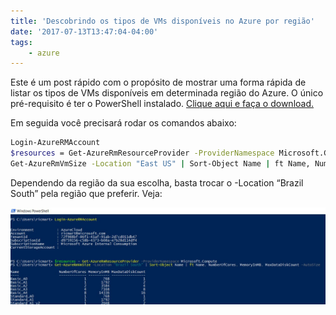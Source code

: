 ```yaml
---
title: 'Descobrindo os tipos de VMs disponíveis no Azure por região'
date: '2017-07-13T13:47:04-04:00'
tags:
    - azure
---
```


Este é um post rápido com o propósito de mostrar uma forma rápida de listar os tipos de VMs disponíveis em determinada região do Azure. O único pré-requisito é ter o PowerShell instalado. [Clique aqui e faça o download.](https://www.microsoft.com/en-us/download/details.aspx?id=34595)

Em seguida você precisará rodar os comandos abaixo:

```bash
Login-AzureRMAccount
$resources = Get-AzureRmResourceProvider -ProviderNamespace Microsoft.Compute
Get-AzureRmVmSize -Location "East US" | Sort-Object Name | ft Name, NumberOfCores, MemoryInMB, MaxDataDiskCount -AutoSize
```

Dependendo da região da sua escolha, basta trocar o -Location “Brazil South” pela região que preferir. Veja:

[![](/wp-content/uploads/2017/07/list.png)](/wp-content/uploads/2017/07/list.png)
